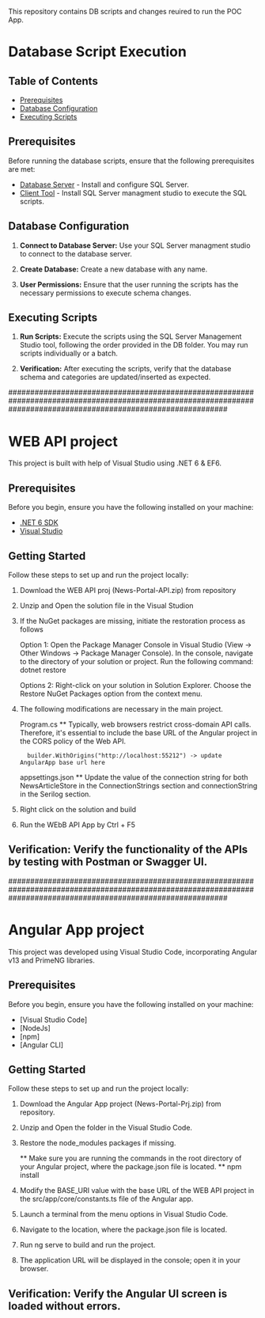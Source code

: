 This repository contains DB scripts and changes reuired to run the POC App.


# Database Script Execution


## Table of Contents

- [Prerequisites](#prerequisites)
- [Database Configuration](#database-configuration)
- [Executing Scripts](#executing-scripts)


## Prerequisites

Before running the database scripts, ensure that the following prerequisites are met:
- [Database Server](#) - Install and configure SQL Server.
- [Client Tool](#) - Install  SQL Server managment studio to execute the SQL scripts.


## Database Configuration

1. **Connect to Database Server:** Use your SQL Server managment studio to connect to the database server.

2. **Create Database:** Create a new database with any name.

3. **User Permissions:** Ensure that the user running the scripts has the necessary permissions to execute schema changes.


## Executing Scripts

1. **Run Scripts:** Execute the scripts using the SQL Server Management Studio tool, following the order provided in the DB folder. You may run scripts individually or a batch.




3. **Verification:** After executing the scripts, verify that the database schema and categories are updated/inserted as expected.

##################################################################################################################################################################

# WEB API project

This project is built with help of Visual Studio using .NET 6 & EF6.

## Prerequisites

Before you begin, ensure you have the following installed on your machine:

- [.NET 6 SDK](https://dotnet.microsoft.com/download/dotnet/6.0)
- [Visual Studio](https://visualstudio.microsoft.com/)

## Getting Started

Follow these steps to set up and run the project locally:

1.  Download the WEB API proj (News-Portal-API.zip) from repository
2.  Unzip and Open the solution file in the Visual Studion
3.  If the NuGet packages are missing, initiate the restoration process as follows
      
	Option 1: 
		Open the Package Manager Console in Visual Studio (View -> Other Windows -> Package Manager Console).
		In the console, navigate to the directory of your solution or project.
		Run the following command:
		dotnet restore

	Options 2: 
		Right-click on your solution in Solution Explorer.
		Choose the Restore NuGet Packages option from the context menu.

4. The following modifications are necessary in the main project.

	Program.cs
   		** Typically, web browsers restrict cross-domain API calls. Therefore, it's essential to include the base URL of the Angular project in the CORS 		   policy of the Web API.

		 builder.WithOrigins("http://localhost:55212") -> update AngularApp base url here		 
		 

	appsettings.json
   		** Update the value of the connection string for both NewsArticleStore in the ConnectionStrings section and connectionString in the Serilog section.

5. Right click on the solution and build
6. Run the WEbB API App by Ctrl + F5

 
## **Verification:** Verify the functionality of the APIs by testing with Postman or Swagger UI.



##################################################################################################################################################################

# Angular App project

This project was developed using Visual Studio Code, incorporating Angular v13 and PrimeNG libraries.

## Prerequisites

Before you begin, ensure you have the following installed on your machine:

- [Visual Studio Code]
- [NodeJs]
- [npm] 
- [Angular CLI]

## Getting Started

Follow these steps to set up and run the project locally:

1.  Download the Angular App project (News-Portal-Prj.zip) from repository.
2.  Unzip and Open the folder in the Visual Studio Code.
3.  Restore the node_modules packages if missing. 
	
 	** Make sure you are running the commands in the root directory of your Angular project, where the package.json file is located.
	** npm install


4. Modify the BASE_URI value with the base URL of the WEB API project in the src/app/core/constants.ts file of the Angular app.
4. Launch a terminal from the menu options in Visual Studio Code.
5. Navigate to the location, where the package.json file is located.
6. Run ng serve to build and run the project.
7. The application URL will be displayed in the console; open it in your browser.

## **Verification:** Verify the Angular UI screen is loaded without errors.


      
